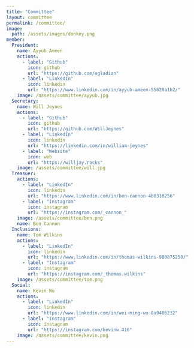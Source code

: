 ```yaml
---
title: "Committee"
layout: committee
permalink: /committee/
image: 
  path: /assets/images/donkey.png
member: 
  President:
    name: Ayyub Ameen
    actions:
      - label: "Github"
        icon: github
        url: "https://github.com/ogladian"
      - label: "LinkedIn"
        icon: linkedin
        url: "https://www.linkedin.com/in/ayyub-ameen-55620a1b2/"
    image: /assets/committee/ayyub.jpg
  Secretary:
    name: Will Jeynes
    actions:
      - label: "Github"
        icon: github
        url: "https://github.com/WillJeynes"
      - label: "LinkedIn"
        icon: linkedin
        url: "https://linkedin.com/in/william-jeynes"
      - label: "Website"
        icon: web
        url: "https://willjay.rocks"
    image: /assets/committee/will.jpg
  Treasuer:
    actions:
      - label: "LinkedIn"
        icon: linkedin
        url: "https://www.linkedin.com/in/ben-cannon-4b0310256"
      - label: "Instagram"
        icon: instagram
        url: "https://instagram.com/_cannon_" 
    image: /assets/committee/ben.png
    name: Ben Cannon
  Inclusions:
    name: Tom Wilkins
    actions:
      - label: "LinkedIn"
        icon: linkedin
        url: "https://www.linkedin.com/in/thomas-wilkins-980875250/"
      - label: "Instagram"
        icon: instagram
        url: "https://instagram.com/_thomas.wilkins"
    image: /assets/committee/tom.png
  Social:
    name: Kevin Wu
    actions:
      - label: "LinkedIn"
        icon: linkedin
        url: "https://www.linkedin.com/in/wei-ming-wu-8a0406232"
      - label: "Instagram"
        icon: instagram
        url: "https://instagram.com/kevinw.416"
    image: /assets/committee/kevin.png
---
```


